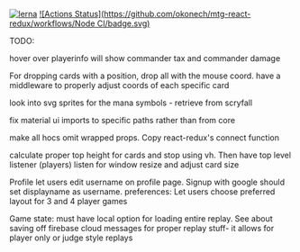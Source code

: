 [![lerna](https://img.shields.io/badge/maintained%20with-lerna-cc00ff.svg)](https://lerna.js.org/)
[![Actions Status](https://github.com/okonech/mtg-react-redux/workflows/Node CI/badge.svg)](https://github.com/okonech/mtg-react-redux/actions)

TODO:

hover over playerinfo will show commander tax and commander damage


For dropping cards with a position, drop all with the mouse coord.
    have a middleware to properly adjust coords of each specific card


look into svg sprites for the mana symbols - retrieve from scryfall

fix material ui imports to specific paths rather than from core

make all hocs omit wrapped props. Copy react-redux's connect function


calculate proper top height for cards and stop using vh. Then have top level listener (players) listen for window resize and  adjust card size

Profile
let users edit username on profile page. Signup with google should set displayname as username.
preferences:
    Let users choose preferred layout for 3 and 4 player games

Game state: must have local option for loading entire replay.
See about saving off firebase cloud messages for proper replay stuff- it allows for player only or judge style replays
